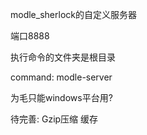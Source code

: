 modle_sherlock的自定义服务器 

端口8888

执行命令的文件夹是根目录

command:  modle-server  

为毛只能windows平台用?

待完善:
	Gzip压缩
	缓存